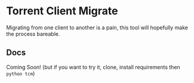# Torrent Client Migrate

Migrating from one client to another is a pain, this tool will hopefully make the process bareable.


## Docs

Coming Soon! (but if you want to try it, clone, install requirements then `python tcm`)
